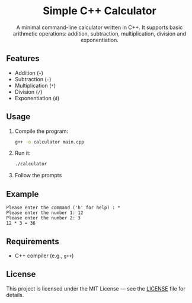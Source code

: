 <div align="center">
  <h1>Simple C++ Calculator</h1>
A minimal command-line calculator written in C++.  
It supports basic arithmetic operations: addition, subtraction, multiplication, division and exponentiation.
</div>

## Features
- Addition (`+`)
- Subtraction (`-`)
- Multiplication (`*`)
- Division (`/`)
- Exponentiation (`d`)
## Usage
1. Compile the program:
   ```bash
   g++ -o calculator main.cpp
2. Run it:
   ```bash
   ./calculator
3. Follow the prompts
## Example
  ```
  Please enter the command ('h' for help) : *
  Please enter the number 1: 12
  Please enter the number 2: 3
  12 * 3 = 36
  ```
## Requirements
- C++ compiler (e.g., `g++`)
## License

This project is licensed under the MIT License — see the [LICENSE](./LICENSE) file for details.
